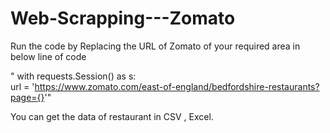# Web-Scrapping---Zomato
Run the code by Replacing the URL of Zomato of your required area in below line of code

" with requests.Session() as s:   
        url = 'https://www.zomato.com/east-of-england/bedfordshire-restaurants?page={}'" 
        
You can get the data of restaurant in CSV , Excel.
